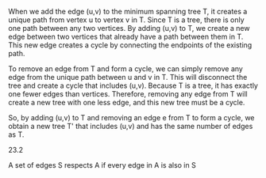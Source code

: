 When we add the edge (u,v) to the minimum spanning tree T, it creates a unique path from vertex u to vertex v in T. Since T is a tree, there is only one path between any two vertices. By adding (u,v) to T, we create a new edge between two vertices that already have a path between them in T. This new edge creates a cycle by connecting the endpoints of the existing path.

To remove an edge from T and form a cycle, we can simply remove any edge from the unique path between u and v in T. This will disconnect the tree and create a cycle that includes (u,v). Because T is a tree, it has exactly one fewer edges than vertices. Therefore, removing any edge from T will create a new tree with one less edge, and this new tree must be a cycle.

So, by adding (u,v) to T and removing an edge e from T to form a cycle, we obtain a new tree T' that includes (u,v) and has the same number of edges as T. 

23.2

A set of edges S respects A if every edge in A is also in S
